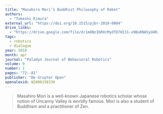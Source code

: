 ```yaml
---
title: "Masahiro Mori’s Buddhist Philosophy of Robot"
authors:
  - "Takeshi Kimura"
external_url: "https://doi.org/10.1515/pjbr-2018-0004"
drive_links:
  - "https://drive.google.com/file/d/1m8NzIbRXcMydTD7HI31-x9BuKNA5yU4R/view?usp=drivesdk"
tags:
  - robotics
  - dialogue
year: 2018
month: apr
journal: "Paladyn Journal of Behavioral Robotics"
volume: 9
number: 1
pages: "72--81"
publisher: "De Gruyter Open"
openalexid: W2806158330
---
```


> Masahiro Mori is a well-known Japanese robotics scholar whose notion of Uncanny Valley is worldly famous.
> Mori is also a student of Buddhism and a practitioner of Zen.
